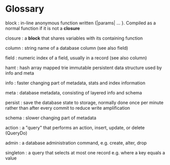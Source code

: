 # Glossary

block
: in-line anonymous function written {|params| ... }. Compiled as a normal function if it is not a **closure**

closure
: a **block** that shares variables with its containing function

column
: string name of a database column (see also field)

field
: numeric index of a field, usually in a record (see also column)

hamt
: hash array mapped trie immutable persistent data structure used by info and meta

info
: faster changing part of metadata, stats and index information

meta
: database metadata, consisting of layered info and schema

persist
: save the database state to storage, normally done once per minute rather than after every commit to reduce write amplification

schema
: slower changing part of metadata

action
: a "query" that performs an action, insert, update, or delete (QueryDo)

admin
: a database administration command, e.g. create, alter, drop

singleton
: a query that selects at most one record e.g. where a key equals a value
